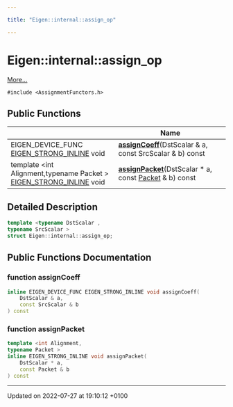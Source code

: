 ```yaml
---

title: "Eigen::internal::assign_op"

---
```


# Eigen::internal::assign_op



 [More...](#detailed-description)


`#include <AssignmentFunctors.h>`

## Public Functions

|                | Name           |
| -------------- | -------------- |
| EIGEN_DEVICE_FUNC <a href="http://example.org/files/macros_8h/#define-eigen-strong-inline">EIGEN_STRONG_INLINE</a> void | **[assignCoeff](http://example.org/classes/structeigen_1_1internal_1_1assign__op/#function-assigncoeff)**(DstScalar & a, const SrcScalar & b) const |
| template <int Alignment,typename Packet \> <br><a href="http://example.org/files/macros_8h/#define-eigen-strong-inline">EIGEN_STRONG_INLINE</a> void | **[assignPacket](http://example.org/classes/structeigen_1_1internal_1_1assign__op/#function-assignpacket)**(DstScalar * a, const <a href="http://example.org/classes/unioneigen_1_1internal_1_1packet/">Packet</a> & b) const |

## Detailed Description

```cpp
template <typename DstScalar ,
typename SrcScalar >
struct Eigen::internal::assign_op;
```

## Public Functions Documentation

### function assignCoeff

```cpp
inline EIGEN_DEVICE_FUNC EIGEN_STRONG_INLINE void assignCoeff(
    DstScalar & a,
    const SrcScalar & b
) const
```


### function assignPacket

```cpp
template <int Alignment,
typename Packet >
inline EIGEN_STRONG_INLINE void assignPacket(
    DstScalar * a,
    const Packet & b
) const
```


-------------------------------

Updated on 2022-07-27 at 19:10:12 +0100